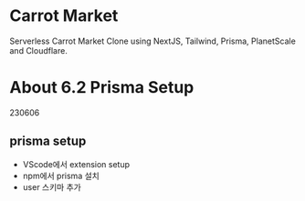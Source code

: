 # Carrot Market

Serverless Carrot Market Clone using NextJS, Tailwind, Prisma, PlanetScale and Cloudflare.

# About 6.2 Prisma Setup

230606

## prisma setup

- VScode에서 extension setup
- npm에서 prisma 설치
- user 스키마 추가
